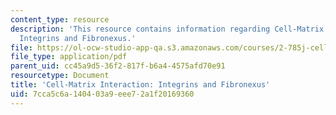```yaml
---
content_type: resource
description: 'This resource contains information regarding Cell-Matrix Interaction:
  Integrins and Fibronexus.'
file: https://ol-ocw-studio-app-qa.s3.amazonaws.com/courses/2-785j-cell-matrix-mechanics-fall-2014/7cca5c6a140403a9eee72a1f20169360_MIT2_785JF14_Chapter_3.pdf
file_type: application/pdf
parent_uid: cc45a9d5-36f2-817f-b6a4-4575afd70e91
resourcetype: Document
title: 'Cell-Matrix Interaction: Integrins and Fibronexus'
uid: 7cca5c6a-1404-03a9-eee7-2a1f20169360
---
```


